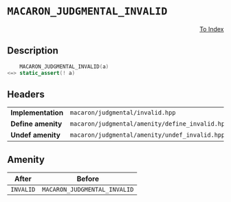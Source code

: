 # `MACARON_JUDGMENTAL_INVALID`

<p style='text-align: right;'><a href="../../index.md#judgmental-invalid">To Index</a></p>

## Description

```C++
    MACARON_JUDGMENTAL_INVALID(a)
<=> static_assert(! a)
```

## Headers

<table>
  <tbody>
    <tr>
      <td><b>Implementation</b></td>
      <td><code>macaron/judgmental/invalid.hpp</code></td>
    </tr>
    <tr>
      <td><b>Define amenity</b></td>
      <td><code>macaron/judgmental/amenity/define_invalid.hpp</code></td>
    </tr>
    <tr>
      <td><b>Undef amenity</b></td>
      <td><code>macaron/judgmental/amenity/undef_invalid.hpp</code></td>
    </tr>
  </tbody>
</table>

## Amenity

<table>
  <thead>
    <tr>
      <th>After</th>
      <th>Before</th>
    </tr>
  </thead>
  <tbody>
    <tr>
      <td><code>INVALID</code></td>
      <td><code>MACARON_JUDGMENTAL_INVALID</code></td>
    </tr>
  </tbody>
</table>
